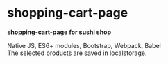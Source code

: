 # shopping-cart-page
**shopping-cart-page for sushi shop** <br>

Native JS, ES6+ modules, Bootstrap, Webpack, Babel <br>
The selected products are saved in localstorage.
